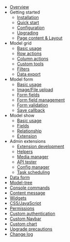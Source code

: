 - [Overview](/en/README.md)
- Getting started
  - [Installation](/en/installation.md)
  - [Quick start](/en/quick-start.md)
  - [Configuration](/en/configuration.md)
  - [Upgrading](/en/upgrading.md)
  - [Page content & Layout](/en/content-layout.md)
- Model grid
  - [Basic usage](/en/model-grid.md)
  - [Row actions](/en/model-grid-actions.md)
  - [Column actions](/en/model-grid-column.md)
  - [Custom tools](/en/model-grid-custom-tools.md)
  - [Filters](/en/model-grid-filters.md)
  - [Data export](/en/model-grid-export.md)
- Model form
  - [Basic usage](/en/model-form.md)
  - [Image/File upload](/en/model-form-upload.md)
  - [Form fields](/en/model-form-fields.md)
  - [Form field management](/en/model-form-field-management.md)
  - [Form validation](/en/model-form-validation.md)
  - [Save callback](/en/model-form-callback.md)
- Model show
  - [Basic usage](/en/model-show.md)
  - [Fields](/en/model-show-fields.md)
  - [Relationship](/en/model-show-relationship.md)
  - [Extension](/en/model-show-extension.md)
- Admin extensions
  - [Extension development](/en/extension-development.md)
  - [Helpers](/en/extension-helpers.md)
  - [Media manager](/en/extension-media-manager.md)
  - [API tester](/en/extension-api-tester.md)
  - [Config manager](/en/extension-config.md)
  - [Task scheduling](/en/extension-scheduling.md)
- [Data form](/en/data-form.md)
- [Model-tree](/en/model-tree.md)
- [Console commands](/en/console-commands.md)
- [Content message](/en/content-message.md)
- [Widgets](/en/widgets.md)
- [CSS/JavaScript](/en/frontend.md)
- [Permissions](/en/permission.md)
- [Custom authentication](/en/custom-authentication.md)
- [Custom Navbar](/en/custom-navbar.md)
- [Custom chart](/en/custom-chart.md)
- [Upgrade precautions](/en/upgrade.md)
- [Change log](/en/change-log.md)
